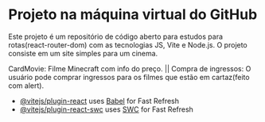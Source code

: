 # Projeto na máquina virtual do GitHub

Este projeto é um repositório de código aberto para estudos para rotas(react-router-dom) com as tecnologias JS, Vite e Node.js. O projeto consiste em um site simples para um cinema.

CardMovie: Filme Minecraft com info do preço. ||
Compra de ingressos: O usuário pode comprar ingressos para os filmes que estão em cartaz(feito com alert).

- [@vitejs/plugin-react](https://github.com/vitejs/vite-plugin-react/blob/main/packages/plugin-react/README.md) uses [Babel](https://babeljs.io/) for Fast Refresh
- [@vitejs/plugin-react-swc](https://github.com/vitejs/vite-plugin-react-swc) uses [SWC](https://swc.rs/) for Fast Refresh
